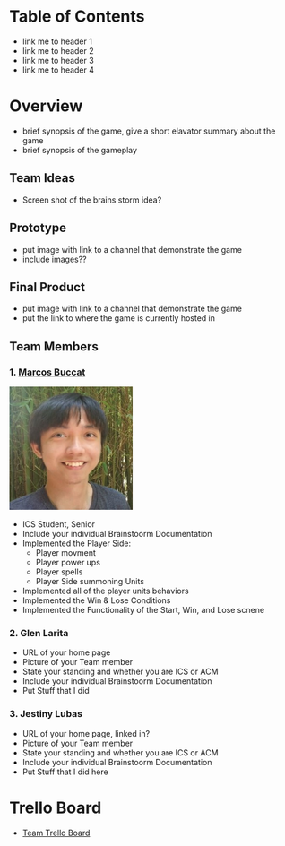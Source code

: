 # Table of Contents
- link me to header 1
- link me to header 2
- link me to header 3
- link me to header 4

# Overview
- brief synopsis of the game, give a short elavator summary about the game
- brief synopsis of the gameplay

## Team Ideas
- Screen shot of the brains storm idea?

## Prototype
- put image with link to a channel that demonstrate the game
- include images??


## Final Product
- put image with link to a channel that demonstrate the game
- put the link to where the game is currently hosted in

## Team Members

### 1. [Marcos Buccat](https://buccatm.github.io/)
<img src="images/marcosb/gitHub-profile-picture.jpg" width="220" height="220">

- ICS Student, Senior
- Include your individual Brainstoorm Documentation
- Implemented the Player Side:
  - Player movment
  - Player power ups
  - Player spells
  - Player Side summoning Units
- Implemented all of the player units behaviors
- Implemented the Win & Lose Conditions
- Implemented the Functionality of the Start, Win, and Lose scnene
 
### 2. Glen Larita
- URL of your home page
- Picture of your Team member
- State your standing and whether you are ICS or ACM
- Include your individual Brainstoorm Documentation
- Put Stuff that I did

### 3. Jestiny Lubas
- URL of your home page, linked in?
- Picture of your Team member
- State your standing and whether you are ICS or ACM
- Include your individual Brainstoorm Documentation
- Put Stuff that I did here

# Trello Board
- [Team Trello Board](https://trello.com/b/p0tyVYj3/sorcerer-duel)

